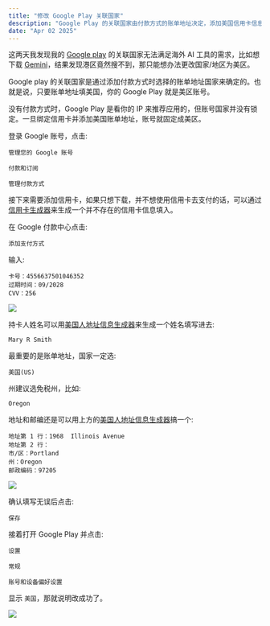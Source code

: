 ```yaml
---
title: "修改 Google Play 关联国家"
description: "Google Play 的关联国家由付款方式的账单地址决定，添加美国信用卡信息并填写美国账单地址即可切换至美区账号。切换成功后即可在 Google Play 解锁更多应用下载权限，满足海外 AI 工具等使用需求。"
date: "Apr 02 2025"
---
```

这两天我发现我的 [Google play](https://play.google.com) 的关联国家无法满足海外 AI 工具的需求，比如想下载 [Gemini](https://claude.ai)，结果发现港区竟然搜不到，那只能想办法更改国家/地区为美区。

Google play 的关联国家是通过添加付款方式时选择的账单地址国家来确定的。也就是说，只要账单地址填美国，你的 Google Play 就是美区账号。

没有付款方式时，Google Play 是看你的 IP 来推荐应用的，但账号国家并没有锁定。一旦绑定信用卡并添加美国账单地址，账号就固定成美区。

登录 Google 账号，点击:

```
管理您的 Google 账号
```

```
付款和订阅
```

```
管理付款方式
```

接下来需要添加信用卡，如果只想下载，并不想使用信用卡去支付的话，可以通过[信用卡生成器](https://www.suijidaquan.com/credit-card-generator)来生成一个并不存在的信用卡信息填入。

在 Google 付款中心点击:

```
添加支付方式
```

输入:

```
卡号：4556637501046352
过期时间：09/2028
CVV：256
```

![](https://i.284628.xyz/CkJUqneX.webp)

持卡人姓名可以用[美国人地址信息生成器](https://shenfendaquan.com/)来生成一个姓名填写进去:

```
Mary R Smith
```

最重要的是账单地址，国家一定选:

```
美国(US)
```

州建议选免税州，比如:

```
Oregon
```

地址和邮编还是可以用上方的[美国人地址信息生成器](https://shenfendaquan.com/)搞一个:

```
地址第 1 行：1968  Illinois Avenue
地址第 2 行：
市/区：Portland
州：Oregon
邮政编码：97205
```

![](https://i.284628.xyz/6WPLs5yx.webp)

确认填写无误后点击:

```
保存
```

接着打开 Google Play 并点击:

```
设置
```

```
常规
```

```
账号和设备偏好设置
```

显示 `美国`，那就说明改成功了。

![](https://i.284628.xyz/RCtw0IIm.webp)